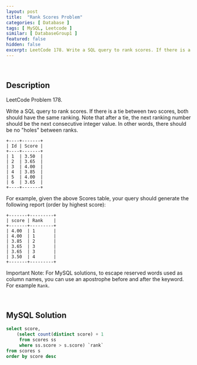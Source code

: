 ```yaml
---
layout: post
title:  "Rank Scores Problem"
categories: [ Database ]
tags: [ MySQL, Leetcode ]
similar: [ DatabaseGroup1 ]
featured: false
hidden: false
excerpt: LeetCode 178. Write a SQL query to rank scores. If there is a tie between two scores, both should have the same ranking.
---
```


<br />

## Description

LeetCode Problem 178. 

Write a SQL query to rank scores. If there is a tie between two scores, both should have the same ranking. Note that after a tie, the next ranking number should be the next consecutive integer value. In other words, there should be no "holes" between ranks.

```
+----+-------+
| Id | Score |
+----+-------+
| 1  | 3.50  |
| 2  | 3.65  |
| 3  | 4.00  |
| 4  | 3.85  |
| 5  | 4.00  |
| 6  | 3.65  |
+----+-------+
```

For example, given the above Scores table, your query should generate the following report (order by highest score):

```
+-------+---------+
| score | Rank    |
+-------+---------+
| 4.00  | 1       |
| 4.00  | 1       |
| 3.85  | 2       |
| 3.65  | 3       |
| 3.65  | 3       |
| 3.50  | 4       |
+-------+---------+
```

Important Note: For MySQL solutions, to escape reserved words used as column names, you can use an apostrophe before and after the keyword. For example `Rank`.



<br />

## MySQL Solution


```sql
select score,
    (select count(distinct score) + 1 
     from scores ss 
     where ss.score > s.score) `rank`
from scores s
order by score desc
```
